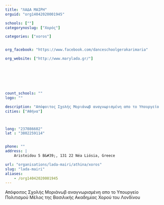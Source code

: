 ```yaml
---
title: "ΛΑΔΑ ΜΑΙΡΗ"
orguid: "org14042020001945"

schools: [""]
categorynoslug: ["Χορός"]

categories: ["xoros"]


org_facebook: "https://www.facebook.com/danceschoolgerakarimaria"

org_website: ["http://www.marylada.gr/"]







count_schools: ""
logo: ""

description: "Απόφοιτος Σχολής Μοριάνωβ αναγνωρισμένη απο το Υπουργείο Πολιτισμού Μέλος της Βασιλικής Ακαδημίας Χορού του Λονδίνου"
cities: ["Αθήνα"]



long: "237086602"
lat : "3802259114"


phone: ""
address: |
    Aristeidou 5 B&#39;, 131 22 Néa Liósia, Greece

url: "organisations/lada-mairi/athina/xoros"
slug: "lada-mairi"
aliases:
    - /org14042020001945
---
```


Απόφοιτος Σχολής Μοριάνωβ αναγνωρισμένη απο το Υπουργείο Πολιτισμού Μέλος της Βασιλικής Ακαδημίας Χορού του Λονδίνου
